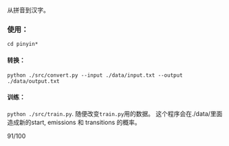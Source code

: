 
从拼音到汉字。


### 使用：

`cd pinyin*`

#### 转换：

`python ./src/convert.py --input ./data/input.txt --output ./data/output.txt`

#### 训练：

`python ./src/train.py`. 随便改变`train.py`用的数据。
这个程序会在./data/里面造成新的start, emissions 和 transitions 的概率。

91/100
